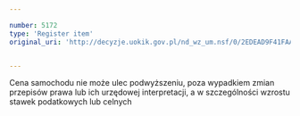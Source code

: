 ```yaml
---

number: 5172
type: 'Register item'
original_uri: 'http://decyzje.uokik.gov.pl/nd_wz_um.nsf/0/2EDEAD9F41FAA772C1257BC50025E537?OpenDocument'


---
```


Cena samochodu nie może ulec podwyższeniu, poza wypadkiem zmian przepisów prawa lub ich urzędowej interpretacji, a w szczególności wzrostu stawek podatkowych lub celnych
